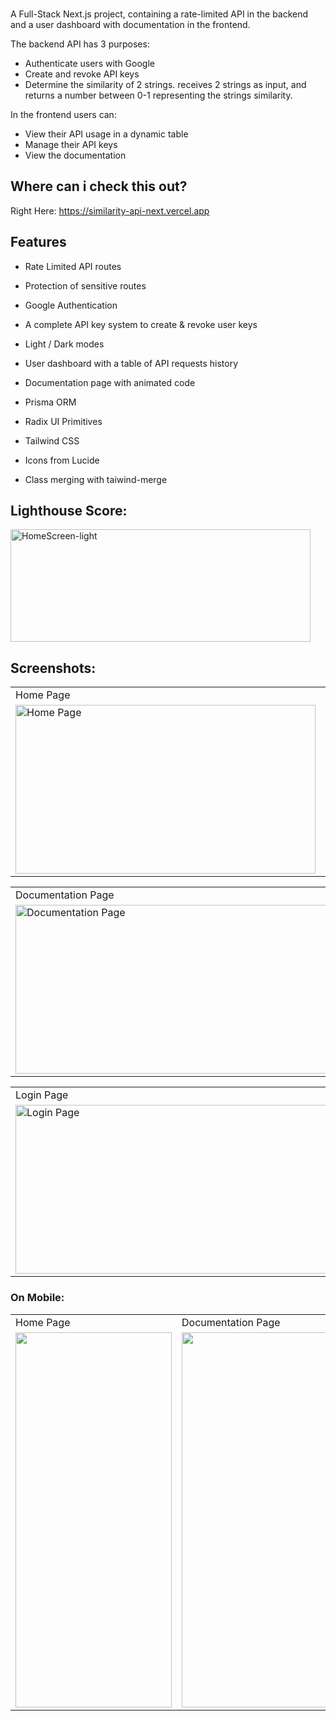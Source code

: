 

<br>

A Full-Stack Next.js project, containing a rate-limited API in the backend and a user dashboard with documentation in the frontend.

The backend API has 3 purposes:

- Authenticate users with Google
- Create and revoke API keys
- Determine the similarity of 2 strings. receives 2 strings as input, and returns a number between 0-1 representing the strings similarity.

In the frontend users can:

- View their API usage in a dynamic table
- Manage their API keys
- View the documentation

## Where can i check this out?

Right Here: https://similarity-api-next.vercel.app
<br />

## Features

- Rate Limited API routes
- Protection of sensitive routes
- Google Authentication
- A complete API key system to create & revoke user keys
- Light / Dark modes
- User dashboard with a table of API requests history
- Documentation page with animated code

- Prisma ORM
- Radix UI Primitives
- Tailwind CSS
- Icons from Lucide
- Class merging with taiwind-merge

## Lighthouse Score:

<img src="https://user-images.githubusercontent.com/97472180/232338286-689c18d8-96c4-48dd-a27e-4307ea13da2d.PNG" height="180" width="480" alt="HomeScreen-light"/>

## Screenshots:

<p align="center">
<table>
<tr>
<td>Home Page</td>
<td>Home Page</td>
</tr>
<tr> 
<td><img src="https://user-images.githubusercontent.com/97472180/232338288-338c4f62-600e-438f-850c-f58a1f93f362.png" height="270" width="480" alt="Home Page"/></td>
<td><img src="https://user-images.githubusercontent.com/97472180/232338290-a11c9476-e372-4c1a-903b-4d4b8adac470.png" height="270" width="480" alt="Home Page" alt="API-Response"/>  </td>
</tr>
</table>
</p>


<p align="center">
<table>
<tr>
<td>Documentation Page</td>
<td>Documentation Page</td>
</tr>
<tr>
<td><img src="https://user-images.githubusercontent.com/97472180/232338291-d2ac4fdb-cfcf-47d6-ba04-af373e082ba3.png" height="270" width="500" alt="Documentation Page"></td>
<td><img src="https://user-images.githubusercontent.com/97472180/232338293-2cb9fe75-999c-4798-b2a9-db13dabdbb25.png" height="270" width="500" alt="Documentation Page"></td>
</tr>
</table>
</p>

<p align="center">
<table>
<tr>
<td>Login Page</td>
<td>Login Page</td>
</tr>
<tr>
<td><img src="https://user-images.githubusercontent.com/97472180/232338294-e85669c2-8020-4260-bd06-34084c58e5c3.png" height="270" width="500" alt="Login Page"></td>
<td><img src="https://user-images.githubusercontent.com/97472180/232338295-51f8c575-d54a-4950-be36-3d4345f5353e.png" height="270" width="500" alt="Login Page"></td>
</tr>
</table>
</p>

### On Mobile:

<p align="center">
<table>
  <tr>
    <td>Home Page</td>
     <td>Documentation Page</td>
     <td>User Dashboard</td>
  </tr>
  <tr>
    <td><img src="https://user-images.githubusercontent.com/97472180/232338285-539d39ec-27be-4d6b-9ffe-39fb04ced0bf.png" width=250 height=600></td>
    <td><img src="https://user-images.githubusercontent.com/97472180/232338302-ea6f582d-32be-40b1-aaef-bf9d2edb0807.png" width=250 height=600></td>
    <td><img src="https://user-images.githubusercontent.com/97472180/232338300-0160b0d2-ae31-4be1-82a5-46f9b44488f9.png" width=250 height=600></td>
  </tr>
 </table>
</p>

<br />

